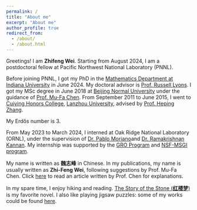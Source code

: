 ```yaml
---
permalink: /
title: "About me"
excerpt: "About me"
author_profile: true
redirect_from: 
  - /about/
  - /about.html
---
```


Greetings! I am **Zhifeng Wei**. Starting from August 2024, I am a postdoctoral fellow at Pacific Northwest National Laboratory (PNNL).

Before joining PNNL, I got my PhD in the [Mathematics Department at Indiana University](https://math.indiana.edu/) in June 2024. My doctoral advisor is [Prof. Russell Lyons](https://rdlyons.pages.iu.edu/). I got my MSc degree in June 2018 at [Beijing Normal University](http://math.bnu.edu.cn/) under the guidance of [Prof. Mu-Fa Chen](http://math0.bnu.edu.cn/~chenmf/main_eng.htm). From September 2011 to June 2015, I went to [Cuiying Honors College](http://chc.lzu.edu.cn/), [Lanzhou University](https://en.lzu.edu.cn/), advised by [Prof. Heping Zhang](http://mathteacher.lzu.edu.cn/system/teacherprofileqtenglish/content.jsp?id=154).

My Erdős number is 3.

From May 2023 to March 2024, I interned at Oak Ridge National Laboratory (ORNL), under the supervision of [Dr. Pablo Moriano](https://pmoriano.com/)and [Dr. Ramakrishnan Kannan](https://ramkikannan.com/). My internship was supported by the [GRO Program](https://education.ornl.gov/gro/) and [NSF-MSGI program](https://orise.orau.gov/nsf-msgi/).

My name is written as **魏志峰** in Chinese. In my publications, my name is usually written as **Zhi-Feng Wei**, following suggestions by Prof. Mu-Fa Chen. Click [here](http://math0.bnu.edu.cn/~chenmf/files/SciPopul/19Name-of-Chinese.pdf) to read an article written by Prof. Chen for explanations.

In my spare time, I enjoy hiking and reading. [The Story of the Stone (**红楼梦**)](https://en.wikipedia.org/wiki/Dream_of_the_Red_Chamber) is my favorite novel. I also like playing jigsaw puzzles: some of my works could be found [here](https://zf-wei.github.io/posts/2021/12/puzzles/).  
